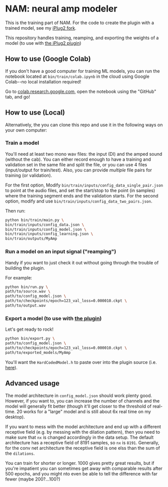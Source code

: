 # NAM: neural amp modeler

This is the training part of NAM.
For the code to create the plugin with a trained model, see my
[iPlug2 fork](https://github.com/sdatkinson/iPlug2).

This repository handles training, reamping, and exporting the weights of a model (to
use with [the iPlug2 plugin]())

## How to use (Google Colab)

If you don't have a good computer for training ML models, you can run the
notebook located at `bin/train/colab.ipynb` in the cloud using Google Colab--no
local installation required!

Go to [colab.research.google.com](https://colab.research.google.com), open the
notebook using the "GitHub" tab, and go!

## How to use (Local)

Alternatively, the you can clone this repo and use it in the following ways on
your own computer:

### Train a model

You'll need at least two mono wav files: the input (DI) and the amped sound (without the cab).
You can either record enough to have a training and validation set in the same file and
split the file, or you can use 4 files (input/output for train/test).
Also, you can provide _multiple_ file pairs for training (or validation).

For the first option, Modify `bin/train/inputs/config_data_single_pair.json` to point at the audio files, and set the
start/stop to the point (in samples) where the training segment ends and the validation
starts.
For the second option, modify and use `bin/train/inputs/config_data_two_pairs.json`.

Then run:

```bash
python bin/train/main.py \
bin/train/inputs/config_data.json \
bin/train/inputs/config_model.json \
bin/train/inputs/config_learning.json \
bin/train/outputs/MyAmp
```

### Run a model on an input signal ("reamping")

Handy if you want to just check it out without going through the trouble of building the
plugin.

For example:

```bash
python bin/run.py \
path/to/source.wav \
path/to/config_model.json \
path/to/checkpoints/epoch=123_val_loss=0.000010.ckpt \
path/to/output.wav
```

### Export a model (to use with [the plugin](https://github.com/sdatkinson/iPlug2))

Let's get ready to rock!

```bash
python bin/export.py \
path/to/config_model.json \
path/to/checkpoints/epoch=123_val_loss=0.000010.ckpt \
path/to/exported_models/MyAmp
```

You'll want the `HardCodedModel.h` to paste over into the plugin source (i.e. [here](https://github.com/sdatkinson/iPlug2/blob/5a0f533f7a9e4ee691da26adb2a38d87905e87fe/Examples/NAM/HardCodedModel.h)).

## Advanced usage

The model architecture in `config_model.json` should work plenty good. However, if you
want to, you can increase the number of channels and the model will generally fit
better (though it'll get closer to the threshold of real-time. 20 works for a "large"
model and is still about 6x real time on my desktop).

If you want to mess with the model architecture and end up with a different receptive
field (e.g. by messing with the dilation pattern), then you need to make sure that `nx`
is changed accordingly in the data setup.
The default architecture has a receptive field of 8191 samples, so `nx` is `8191`.
Generally, for the conv net architecture the receptive field is one elss than the sum of the `dilations`.

You can train for shorter or longer.
1000 gives pretty great results, but if you're impatient you can sometimes get away with
comparable results after 500 epochs, and you might nto even be able to tell the
difference with far fewer (maybe 200?...100?)

